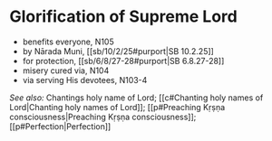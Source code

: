 # Glorification of Supreme Lord

* benefits everyone, N105 
* by Nārada Muni, [[sb/10/2/25#purport|SB 10.2.25]]
* for protection, [[sb/6/8/27-28#purport|SB 6.8.27-28]]
* misery cured via, N104 
* via serving His devotees, N103-4 

*See also:* Chantings holy name of Lord; [[c#Chanting holy names of Lord|Chanting holy names of Lord]]; [[p#Preaching Kṛṣṇa consciousness|Preaching Kṛṣṇa consciousness]]; [[p#Perfection|Perfection]]
